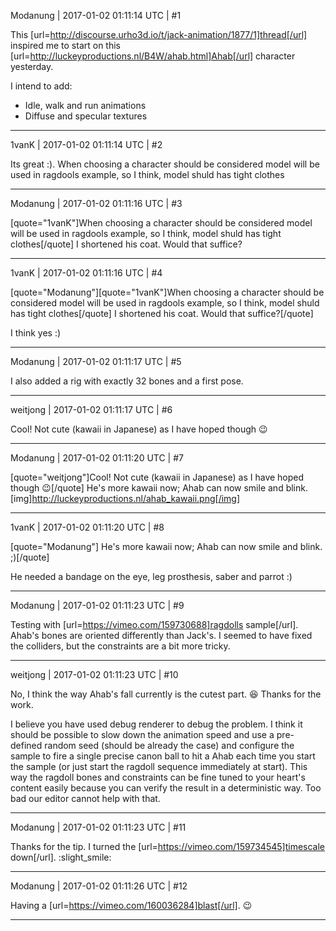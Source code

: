 Modanung | 2017-01-02 01:11:14 UTC | #1

This [url=http://discourse.urho3d.io/t/jack-animation/1877/1]thread[/url] inspired me to start on this [url=http://luckeyproductions.nl/B4W/ahab.html]Ahab[/url] character yesterday.

I intend to add:
- Idle, walk and run animations
- Diffuse and specular textures

-------------------------

1vanK | 2017-01-02 01:11:14 UTC | #2

Its great :). When choosing a character should be considered model will be used in ragdools example, so I think, model shuld has tight clothes

-------------------------

Modanung | 2017-01-02 01:11:16 UTC | #3

[quote="1vanK"]When choosing a character should be considered model will be used in ragdools example, so I think, model shuld has tight clothes[/quote]
I shortened his coat. Would that suffice?

-------------------------

1vanK | 2017-01-02 01:11:16 UTC | #4

[quote="Modanung"][quote="1vanK"]When choosing a character should be considered model will be used in ragdools example, so I think, model shuld has tight clothes[/quote]
I shortened his coat. Would that suffice?[/quote]

I think yes :)

-------------------------

Modanung | 2017-01-02 01:11:17 UTC | #5

I also added a rig with exactly 32 bones and a first pose.

-------------------------

weitjong | 2017-01-02 01:11:17 UTC | #6

Cool! Not cute (kawaii in Japanese) as I have hoped though  :wink:

-------------------------

Modanung | 2017-01-02 01:11:20 UTC | #7

[quote="weitjong"]Cool! Not cute (kawaii in Japanese) as I have hoped though  :wink:[/quote]
He's more kawaii now; Ahab can now smile and blink.
[img]http://luckeyproductions.nl/ahab_kawaii.png[/img]

-------------------------

1vanK | 2017-01-02 01:11:20 UTC | #8

[quote="Modanung"]
He's more kawaii now; Ahab can now smile and blink. ;)[/quote]

He needed a bandage on the eye, leg prosthesis, saber and parrot :)

-------------------------

Modanung | 2017-01-02 01:11:23 UTC | #9

Testing with [url=https://vimeo.com/159730688]ragdolls sample[/url]. Ahab's bones are oriented differently than Jack's. I seemed to have fixed the colliders, but the constraints are a bit more tricky.

-------------------------

weitjong | 2017-01-02 01:11:23 UTC | #10

No, I think the way Ahab's fall currently is the cutest part.  :laughing:   Thanks for the work.

I believe you have used debug renderer to debug the problem. I think it should be possible to slow down the animation speed and use a pre-defined random seed (should be already the case) and configure the sample to fire a single precise canon ball to hit a Ahab each time you start the sample (or just start the ragdoll sequence immediately at start). This way the ragdoll bones and constraints can be fine tuned to your heart's content easily because you can verify the result in a deterministic way. Too bad our editor cannot help with that.

-------------------------

Modanung | 2017-01-02 01:11:23 UTC | #11

Thanks for the tip. I turned the [url=https://vimeo.com/159734545]timescale down[/url]. :slight_smile:

-------------------------

Modanung | 2017-01-02 01:11:26 UTC | #12

Having a [url=https://vimeo.com/160036284]blast[/url]. :wink:

-------------------------

